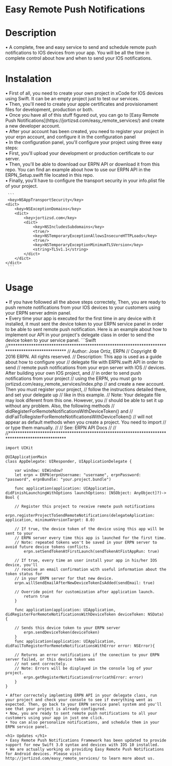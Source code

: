 # Easy Remote Push Notifications
<h1> Description </h1>
• A complete, free and easy service to send and schedule remote push notifications to IOS devices from your app. You will be all the time in complete control about how and when to send your IOS notifications. 
<h1> Instalation </h1>
• First of all, you need to create your own project in xCode for IOS devices using Swift. It can be an empty project just to test our services. <br>
• Then, you'll need to create your apple certificates and provisionament files for development, production or both. <br>
• Once you have all of this stuff figured out, you can go to [Easy Remote Push Notifications](https://jortizsd.com/easy_remote_services/) and create a new developer account. <br>
• After your account has been created, you need to register your project in your erpn account, and configure it in the configuration panel <br>
• In the configuration panel, you'll configure your project using three easy steps:  <br>
• First, you'll upload your development or production certificate to our server. <br> 
• Then, you'll be able to download our ERPN API or download it from this repo. You can find an example about how to use       our ERPN API in the ERPN_Setup.swift file located in this repo. <br>
• Finally, you'll have to configure the transport security in your info.plist file of your project. 
     
     ``` 
     <key>NSAppTransportSecurity</key>
	<dict>
		<key>NSExceptionDomains</key>
		<dict>
			<key>jortizsd.com</key>
			<dict>
				<key>NSIncludesSubdomains</key>
				<true/>
				<key>NSTemporaryExceptionAllowsInsecureHTTPLoads</key>
				<true/>
				<key>NSTemporaryExceptionMinimumTLSVersion</key>
				<string>TLSv1.1</string>
			</dict>
		</dict>
	</dict>
     ```
     

<h1> Usage </h1> 
• If you have followed all the above steps correctely, Then, you are ready to push remote notifications from your IOS devices to your customers using your ERPN server admin panel. <br>
• Every time your app is executed for the first time in any device with it installed, it must sent the device token to your ERPN service panel in order to be able to sent remote push notification. Here is an example about how to implement our API in your project's delegate class in order to send the device token to your service panel.
```Swift
    //*************************************************************************************************
    //  Author:      Jose Ortiz, ERPN
    //  Copyright     © 2016 ERPN. All rights reserved.
    //  Description: This app is used as a guide about how to configure your
    //               delegate file with ERPN.swift API in order to send 
    //               remote push notifications from your erpn server with IOS
    //               devices. After building your own IOS project, and 
    //               in order to send push notifications from your project 
    //               using the ERPN, you must go to jortizsd.com/easy_remote_services/index.php
    //               and create a new account. Then you must register your project,
    //               follow the instructions detailed there, and set your delegate up 
    //               like in this example.
    //               Note: Your delegate file may look diferent from this one. However, you
    //               should be able to set it up without any problem. Also, the following methods
    //               didRegisterForRemoteNotificationsWithDeviceToken() and 
    //               didFailToRegisterForRemoteNotificationsWithDeviceToken()
    //               will not appear as default methods when you create a project. You need to import
    //               or type them manually.
    //  
    //  See:         ERPN API Docs       
    //
    //
    //*************************************************************************************************

    import UIKit

    @UIApplicationMain
    class AppDelegate: UIResponder, UIApplicationDelegate {

        var window: UIWindow?
        let erpn = ERPN(erpnUsername: "username", erpnPassword: "password", erpnBundle: "your.project.bundle")
    
        func application(application: UIApplication, didFinishLaunchingWithOptions launchOptions: [NSObject: AnyObject]?)->                          Bool {
		
	    // Register this project to receive remote push notifications 
            erpn.registerProjectToSendRemoteNotifications(delegateAplication: application, minimumVersionTarget: 8.0)
		
	    // If true, the device token of the device using this app will be sent to your
	    // ERPN server every time this app is launched for the first time.
	    // Note: repeated tokens won't be saved in your ERPN server to avoid future device tokens conflicts.
            erpn.setSendTokenAtFirstLaunch(sendTokenAtFistAppRun: true)
        
	    // If true, every time an user install your app in his/her IOS device, you'll 
	    // receive an email confirmation with useful information about the token status for
	    // in your ERPN server for that new device.
	    erpn.willSendEmailAfterNewDeviceTokenIsAdded(sendEmail: true)
        
	    // Override point for customization after application launch.
            return true
        }

        func application(application: UIApplication, didRegisterForRemoteNotificationsWithDeviceToken deviceToken: NSData) {
		
	    // Sends this device token to your ERPN server
            erpn.sendDeviceToken(deviceToken)
        }
        func application(application: UIApplication, didFailToRegisterForRemoteNotificationsWithError error: NSError){
		
	    // Returns an error notifications if the conection to your ERPN server failed, or this device token was
	    // not sent correctely.
	    // Note: Errors will be displayed in the console log of your project.
            erpn.getRegisterNotificationsError(cathError: error)
        }
    }
```
• After correctely implemting ERPN API in your delegate class, run your project and check your console to see if everything went as expected. Then, go back to your ERPN service panel system and you'll see that your project is already configured.
• Now, you are ready to sent remote push notifications to all your customers using your app in just one click. 
• You can also personalize notifications, and schedule them in your ERPN service panel.

<h1> Updates </h1>
• Easy Remote Push Notifications Framework has been updated to provide support for new Swift 3.0 syntax and devices with IOS 10 installed. 
• We are actually working on providing Easy Remote Push Notifications for Android devices. Please visit http://jortizsd.com/easy_remote_services/ to learn more about us.



